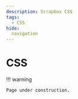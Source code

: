 ```yaml
---
description: Scrapbox CSS
tags:
  - CSS
hide:
  navigation
---
```


# CSS

!!! warning
    
    Page under construction.